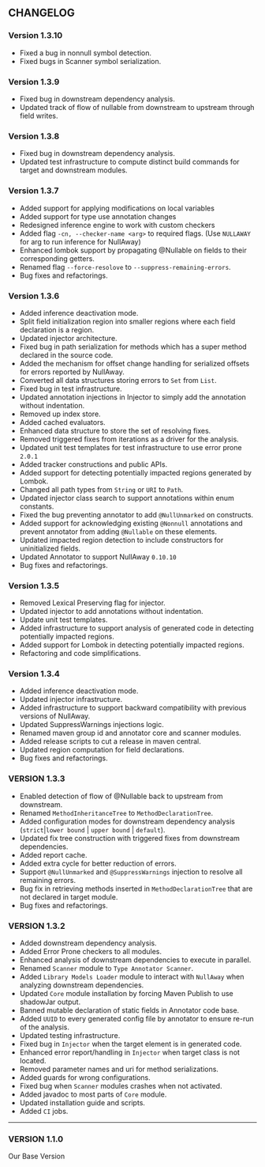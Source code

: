 ## CHANGELOG

### Version 1.3.10
- Fixed a bug in nonnull symbol detection.
- Fixed bugs in Scanner symbol serialization.

### Version 1.3.9
- Fixed bug in downstream dependency analysis.
- Updated track of flow of nullable from downstream to upstream through field writes.

### Version 1.3.8
- Fixed bug in downstream dependency analysis.
- Updated test infrastructure to compute distinct build commands for target and downstream modules.

### Version 1.3.7
- Added support for applying modifications on local variables
- Added support for type use annotation changes
- Redesigned inference engine to work with custom checkers
- Added flag `-cn, --checker-name <arg>` to required flags. (Use `NULLAWAY` for arg to run inference for NullAway)
- Enhanced lombok support by propagating @Nullable on fields to their corresponding getters.
- Renamed flag `--force-resolove` to `--suppress-remaining-errors`.
- Bug fixes and refactorings.

### Version 1.3.6
- Added inference deactivation mode.
- Split field initialization region into smaller regions where each field declaration is a region.
- Updated injector architecture.
- Fixed bug in path serialization for methods which has a super method declared in the source code.
- Added the mechanism for offset change handling for serialized offsets for errors reported by NullAway.
- Converted all data structures storing errors to `Set` from `List`.
- Fixed bug in test infrastructure.
- Updated annotation injections in Injector to simply add the annotation without indentation.
- Removed up index store.
- Added cached evaluators.
- Enhanced data structure to store the set of resolving fixes.
- Removed triggered fixes from iterations as a driver for the analysis.
- Updated unit test templates for test infrastructure to use error prone `2.0.1`
- Added tracker constructions and public APIs.
- Added support for detecting potentially impacted regions generated by Lombok.
- Changed all path types from `String` or `URI` to `Path`.
- Updated injector class search to support annotations within enum constants.
- Fixed the bug preventing annotator to add `@NullUnmarked` on constructs.
- Added support for acknowledging existing `@Nonnull` annotations and prevent annotator from adding `@Nullable` on these elements.
- Updated impacted region detection to include constructors for uninitialized fields. 
- Updated Annotator to support NullAway `0.10.10`
- Bug fixes and refactorings.

### Version 1.3.5
- Removed Lexical Preserving flag for injector.
- Updated injector to add annotations without indentation.
- Update unit test templates.
- Added infrastructure to support analysis of generated code in detecting potentially impacted regions.
- Added support for Lombok in detecting potentially impacted regions.
- Refactoring and code simplifications.

### Version 1.3.4
- Added inference deactivation mode.
- Updated injector infrastructure.
- Added infrastructure to support backward compatibility with previous versions of NullAway.
- Updated SuppressWarnings injections logic.
- Renamed maven group id and annotator core and scanner modules.
- Added release scripts to cut a release in maven central.
- Updated region computation for field declarations. 
- Bug fixes and refactorings.

### VERSION 1.3.3
- Enabled detection of flow of @Nullable back to upstream from downstream.
- Renamed `MethodInheritanceTree` to `MethodDeclarationTree`.
- Added configuration modes for downstream dependency analysis (`strict`|`lower bound` | `upper bound` | `default`).
- Updated fix tree construction with triggered fixes from downstream dependencies.
- Added report cache.
- Added extra cycle for better reduction of errors.
- Support `@NullUnmarked` and `@SuppressWarnings` injection to resolve all remaining errors.
- Bug fix in retrieving methods inserted in `MethodDeclarationTree` that are not declared in target module.
- Bug fixes and refactorings.

### VERSION 1.3.2

- Added downstream dependency analysis.
- Added Error Prone checkers to all modules.
- Enhanced analysis of downstream dependencies to execute in parallel.
- Renamed `Scanner` module to `Type Annotator Scanner`.
- Added `Library Models Loader` module to interact with `NullAway` when analyzing downstream dependencies.
- Updated `Core` module installation by forcing Maven Publish to use shadowJar output.
- Banned mutable declaration of static fields in Annotator code base.
- Added `UUID` to every generated config file by annotator to ensure re-run of the analysis.
- Updated testing infrastructure.
- Fixed bug in `Injector` when the target element is in generated code.
- Enhanced error report/handling in `Injector` when target class is not located.
- Removed parameter names and uri for method serializations.
- Added guards for wrong configurations.
- Fixed bug when `Scanner` modules crashes when not activated.
- Added javadoc to most parts of `Core` module.
- Updated installation guide and scripts.
- Added `CI` jobs.

---
### VERSION 1.1.0

Our Base Version
